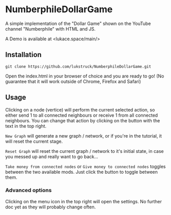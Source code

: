 # NumberphileDollarGame
A simple implementation of the "Dollar Game" shown on the YouTube channel "Numberphile" with HTML and JS.

A Demo is available at <lukace.space/main/>

## Installation
```
git clone https://github.com/lukstruck/NumberphileDollarGame.git
```

Open the index.html in your browser of choice and you are ready to go! (No guarantee that it will work outside of Chrome, Firefox and Safari)

## Usage

Clicking on a node (vertice) will perform the current selected action, so either send 1 to all connected neighbours or receive 1 from all connected neighbours. You can change that action by clicking on the button with the text in the top right.

```New Graph``` will generate a new graph / network, or if you're in the tutorial, it will reset the current stage.

```Reset Graph``` will reset the current graph / network to it's initial state, in case you messed up and really want to go back...

```Take money from connected nodes``` or ```Give money to connected nodes``` toggles between the two available mods. Just click the button to toggle between them.

### Advanced options

Clicking on the menu icon in the top right will open the settings. No further doc yet as they will probably change often.